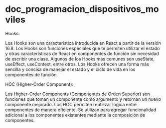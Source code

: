 # doc_programacion_dispositivos_moviles

Hooks:

Los Hooks son una característica introducida en React a partir de la versión 16.8. Los Hooks son funciones especiales que te permiten utilizar el estado y otras características de React en componentes de función sin necesidad de escribir una clase. Algunos de los Hooks más comunes son useState, useEffect, useContext, entre otros. Los Hooks ofrecen una forma más sencilla y concisa de manejar el estado y el ciclo de vida en los componentes de función.

HOC (Higher-Order Component):

Los Higher-Order Components (Componentes de Orden Superior) son funciones que toman un componente como argumento y retornan un nuevo componente mejorado. Los HOC permiten reutilizar lógica entre componentes de manera eficiente. Se utilizan para agregar funcionalidad adicional a los componentes existentes mediante la composición de componentes.
